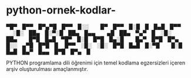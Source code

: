 # python-ornek-kodlar-

▀█▀ █▀▀ █▀▄▀█ █▀▀ █░░   █▀ █▀▀ █░█ █ █▄█ █▀▀   
░█░ ██▄ █░▀░█ ██▄ █▄▄   ▄█ ██▄ ▀▄▀ █ ░█░ ██▄  
 █▀█ █▄█ ▀█▀ █░█ █▀█ █▄░█   █▄▀ █▀█ █▀▄ █░░ ▄▀█ █▀█ █
 █▀▀ ░█░ ░█░ █▀█ █▄█ █░▀█   █░█ █▄█ █▄▀ █▄▄ █▀█ █▀▄ █

PYTHON programlama dili öğrenimi için temel kodlama egzersizleri içeren arşiv oluşturulması amaçlanmıştır. 
